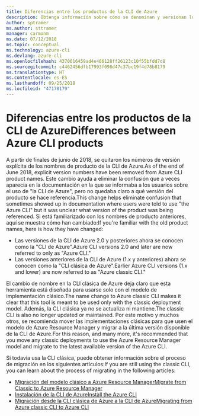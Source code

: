 ```yaml
---
title: Diferencias entre los productos de la CLI de Azure
description: Obtenga información sobre cómo se denominan y versionan los productos de la CLI de Azure y cómo realizar la actualización.
author: sptramer
ms.author: sttramer
manager: carmonm
ms.date: 07/12/2018
ms.topic: conceptual
ms.technology: azure-cli
ms.devlang: azure-cli
ms.openlocfilehash: 4370616459ad4e466128ff26123c10f55bfdd7d8
ms.sourcegitcommit: c4462456dfb17993f098d47c37bc19f4d78b8179
ms.translationtype: HT
ms.contentlocale: es-ES
ms.lasthandoff: 09/25/2018
ms.locfileid: "47178179"
---
```

# <a name="differences-between-azure-cli-products"></a><span data-ttu-id="afe6e-103">Diferencias entre los productos de la CLI de Azure</span><span class="sxs-lookup"><span data-stu-id="afe6e-103">Differences between Azure CLI products</span></span>

<span data-ttu-id="afe6e-104">A partir de finales de junio de 2018, se quitaron los números de versión explícita de los nombres de producto de la CLI de Azure.</span><span class="sxs-lookup"><span data-stu-id="afe6e-104">As of the end of June 2018, explicit version numbers have been removed from Azure CLI product names.</span></span> <span data-ttu-id="afe6e-105">Este cambio ayuda a eliminar la confusión que a veces aparecía en la documentación en la que se informaba a los usuarios sobre el uso de "la CLI de Azure", pero no quedaba claro a qué versión del producto se hace referencia.</span><span class="sxs-lookup"><span data-stu-id="afe6e-105">This change helps eliminate confusion that sometimes showed up in documentation where users were told to use "the Azure CLI" but it was unclear what version of the product was being referenced.</span></span> <span data-ttu-id="afe6e-106">Si está familiarizado con los nombres de producto anteriores, aquí se muestra cómo han cambiado:</span><span class="sxs-lookup"><span data-stu-id="afe6e-106">If you're familiar with the old product names, here is how they have changed:</span></span>

* <span data-ttu-id="afe6e-107">Las versiones de la CLI de Azure 2.0 y posteriores ahora se conocen como la "CLI de Azure".</span><span class="sxs-lookup"><span data-stu-id="afe6e-107">Azure CLI versions 2.0 and later are now referred to only as "Azure CLI."</span></span>
* <span data-ttu-id="afe6e-108">Las versiones anteriores de la CLI de Azure (1.x y anteriores) ahora se conocen como la "CLI clásica de Azure".</span><span class="sxs-lookup"><span data-stu-id="afe6e-108">Earlier Azure CLI versions (1.x and lower) are now referred to as "Azure classic CLI."</span></span>

<span data-ttu-id="afe6e-109">El cambio de nombre en la CLI clásica de Azure deja claro que esta herramienta está diseñada para usarse solo con el modelo de implementación clásico.</span><span class="sxs-lookup"><span data-stu-id="afe6e-109">The name change to Azure classic CLI makes it clear that this tool is meant to be used only with the classic deployment model.</span></span> <span data-ttu-id="afe6e-110">Además, la CLI clásica ya no se actualiza ni mantiene.</span><span class="sxs-lookup"><span data-stu-id="afe6e-110">The classic CLI is also no longer updated or maintained.</span></span> <span data-ttu-id="afe6e-111">Por este motivo y muchos otros, se recomienda mover las implementaciones clásicas para que usen el modelo de Azure Resource Manager y migrar a la última versión disponible de la CLI de Azure.</span><span class="sxs-lookup"><span data-stu-id="afe6e-111">For this reason, and many more, it's recommended that you move any classic deployments to use the Azure Resource Manager model and migrate to the latest available version of the Azure CLI.</span></span>

<span data-ttu-id="afe6e-112">Si todavía usa la CLI clásica, puede obtener información sobre el proceso de migración en los siguientes artículos:</span><span class="sxs-lookup"><span data-stu-id="afe6e-112">If you are still using the classic CLI, you can learn about the process of migrating in the following articles:</span></span>

* [<span data-ttu-id="afe6e-113">Migración del modelo clásico a Azure Resource Manager</span><span class="sxs-lookup"><span data-stu-id="afe6e-113">Migrate from Classic to Azure Resource Manager</span></span>](/azure/virtual-machines/linux/migration-classic-resource-manager-overview)
* [<span data-ttu-id="afe6e-114">Instalación de la CLI de Azure</span><span class="sxs-lookup"><span data-stu-id="afe6e-114">Install the Azure CLI</span></span>](install-azure-cli.md)
* [<span data-ttu-id="afe6e-115">Migración desde la CLI clásica de Azure a la CLI de Azure</span><span class="sxs-lookup"><span data-stu-id="afe6e-115">Migrating from Azure classic CLI to Azure CLI</span></span>](https://github.com/Azure/azure-cli/blob/dev/doc/classic_cli_migration.md)
